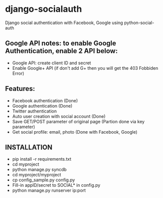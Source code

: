 # django-socialauth

Django social authentication with Facebook, Google using python-social-auth

## Google API notes: to enable Google Authentication, enable 2 API below:
* Google API: create client ID and secret
* Enable Google+ API (if don't add G+ then you will get the 403 Fobbiden Error)

## Features:
* Facebook authentication (Done)
* Google authentication (Done)
* Twitter authentication
* Auto user creation with social account (Done)
* Save GET/POST parameter of original page (Partion done via key parameter)
* Get social profile: email, photo (Done with Facebook, Google)

## INSTALLATION
* pip install -r requirements.txt
* cd myproject
* python manage.py syncdb
* cd myproject/myproject
* cp config_sample.py config.py
* Fill-in appID/secret to SOCIAL* in config.py
* python manage.py runserver ip:port
